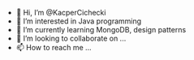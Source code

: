 - 👋 Hi, I’m @KacperCichecki
- 👀 I’m interested in Java programming
- 🌱 I’m currently learning MongoDB, design patterns
- 💞️ I’m looking to collaborate on ...
- 📫 How to reach me ...

